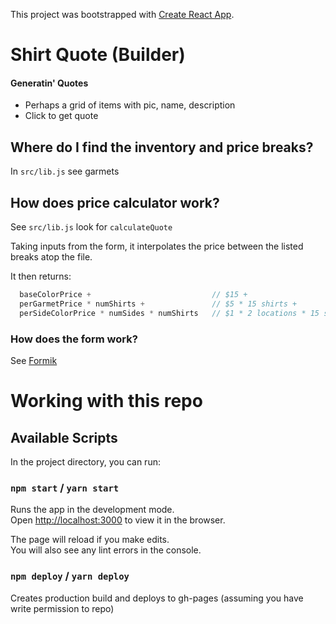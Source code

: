 This project was bootstrapped with [Create React App](https://github.com/facebook/create-react-app).

# Shirt Quote (Builder)
#### Generatin' Quotes

- Perhaps a grid of items with pic, name, description
- Click to get quote

## Where do I find the inventory and price breaks?

In `src/lib.js` see garmets

## How does price calculator work?

See `src/lib.js` look for `calculateQuote`

Taking inputs from the form, it interpolates the price between the listed breaks atop the file.

It then returns:

```js
  baseColorPrice +                           // $15 +
  perGarmetPrice * numShirts +               // $5 * 15 shirts +
  perSideColorPrice * numSides * numShirts   // $1 * 2 locations * 15 shirts
```

### How does the form work?

See [Formik](https://jaredpalmer.com/formik/)

# Working with this repo

## Available Scripts

In the project directory, you can run:

### `npm start` / `yarn start`

Runs the app in the development mode.<br>
Open [http://localhost:3000](http://localhost:3000) to view it in the browser.

The page will reload if you make edits.<br>
You will also see any lint errors in the console.

### `npm deploy` / `yarn deploy`

Creates production build and deploys to gh-pages (assuming you have write permission to repo)
